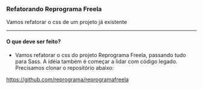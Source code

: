 ### Refatorando Reprograma Freela

Vamos refatorar o css de um projeto já existente

***

#### O que deve ser feito?

* Vamos refatorar o css do projeto Reprograma Freela, passando tudo para Sass. A idéia também é começar a lidar com código legado. Precisamos clonar o repositório abaixo:

https://github.com/reprograma/reprogramafreela